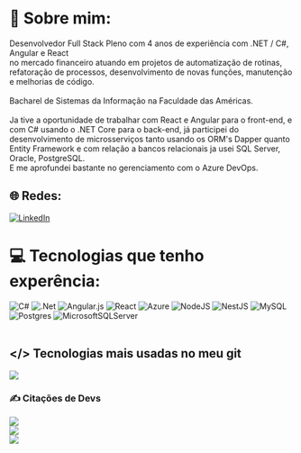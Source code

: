 # 💫 Sobre mim:
Desenvolvedor Full Stack Pleno com 4 anos de experiência com .NET / C#, Angular e React<br>no mercado financeiro atuando em projetos de automatização de rotinas, refatoração de processos, desenvolvimento de novas funções, manutenção e melhorias de código.<br><br>Bacharel de Sistemas da Informação na Faculdade das Américas.<br><br>Ja tive a oportunidade de trabalhar com React e Angular para o front-end, e com C# usando o .NET Core para o back-end, já participei do desenvolvimento de microsserviços tanto usando os ORM's Dapper quanto Entity Framework e com relação a bancos relacionais ja usei SQL Server, Oracle, PostgreSQL.<br>E me aprofundei bastante no gerenciamento com o Azure DevOps.

## 🌐 Redes:
[![LinkedIn](https://img.shields.io/badge/LinkedIn-%230077B5.svg?logo=linkedin&logoColor=white)](https://www.linkedin.com/in/gabrieldejesusleite/) 

# 💻 Tecnologias que tenho experência:
![C#](https://img.shields.io/badge/c%23-%23239120.svg?style=for-the-badge&logo=c-sharp&logoColor=white) ![.Net](https://img.shields.io/badge/.NET-5C2D91?style=for-the-badge&logo=.net&logoColor=white) ![Angular.js](https://img.shields.io/badge/angular.js-%23E23237.svg?style=for-the-badge&logo=angularjs&logoColor=white) ![React](https://img.shields.io/badge/react-%2320232a.svg?style=for-the-badge&logo=react&logoColor=%2361DAFB) ![Azure](https://img.shields.io/badge/azure-%230072C6.svg?style=for-the-badge&logo=azure-devops&logoColor=white) ![NodeJS](https://img.shields.io/badge/node.js-6DA55F?style=for-the-badge&logo=node.js&logoColor=white) ![NestJS](https://img.shields.io/badge/nestjs-%23E0234E.svg?style=for-the-badge&logo=nestjs&logoColor=white) ![MySQL](https://img.shields.io/badge/mysql-%2300f.svg?style=for-the-badge&logo=mysql&logoColor=white) ![Postgres](https://img.shields.io/badge/postgres-%23316192.svg?style=for-the-badge&logo=postgresql&logoColor=white) ![MicrosoftSQLServer](https://img.shields.io/badge/Microsoft%20SQL%20Sever-CC2927?style=for-the-badge&logo=microsoft%20sql%20server&logoColor=white)
<br />
<br />
## </> Tecnologias mais usadas no meu git
![](https://github-readme-stats.vercel.app/api/top-langs/?username=GabrielNarvana&theme=tokyonight&hide_border=false&include_all_commits=false&count_private=false&layout=compact)

### ✍️ Citações de Devs
![](https://quotes-github-readme.vercel.app/api?type=horizontal&theme=tokyonight)
<br />
![](https://giphy.com/embed/kPVTbiTORIopy")
<br />
[![](https://visitcount.itsvg.in/api?id=GabrielNarvana&icon=5&color=6)](https://visitcount.itsvg.in)

<!-- Proudly created with GPRM ( https://gprm.itsvg.in ) -->
